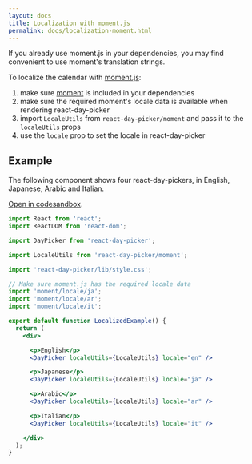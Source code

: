 ```yaml
---
layout: docs
title: Localization with moment.js
permalink: docs/localization-moment.html
---
```


If you already use moment.js in your dependencies, you may find convenient to use moment's translation strings.

To localize the calendar with [moment.js](http://www.momentjs.com):

1. make sure [moment](https://www.npmjs.com/package/moment) is included in your dependencies
2. make sure the required moment's locale data is available when rendering react-day-picker
3. import `LocaleUtils` from `react-day-picker/moment` and pass it to the `localeUtils` props
4. use the `locale` prop to set the locale in react-day-picker

## Example

The following component shows four react-day-pickers, in English, Japanese, Arabic and Italian.

[Open in codesandbox](https://codesandbox.io/s/W6jXx7Wnv).

```jsx
import React from 'react'; 
import ReactDOM from 'react-dom';

import DayPicker from 'react-day-picker';

import LocaleUtils from 'react-day-picker/moment';

import 'react-day-picker/lib/style.css';

// Make sure moment.js has the required locale data
import 'moment/locale/ja';
import 'moment/locale/ar';
import 'moment/locale/it';

export default function LocalizedExample() {
  return (
    <div>

      <p>English</p>
      <DayPicker localeUtils={LocaleUtils} locale="en" />

      <p>Japanese</p>
      <DayPicker localeUtils={LocaleUtils} locale="ja" />

      <p>Arabic</p>
      <DayPicker localeUtils={LocaleUtils} locale="ar" />

      <p>Italian</p>
      <DayPicker localeUtils={LocaleUtils} locale="it" />

    </div>
  );
}
```
